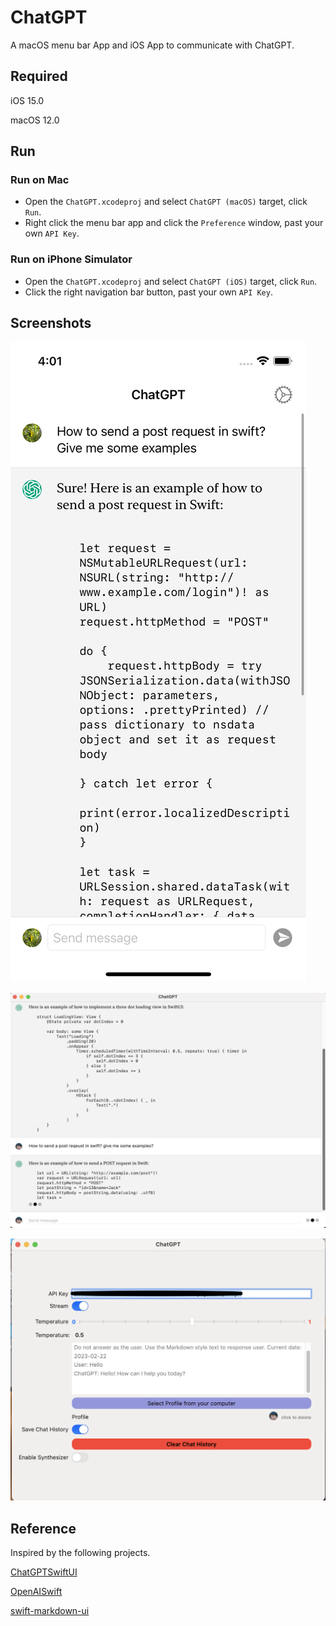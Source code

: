 # ChatGPT
A macOS menu bar App and iOS App to communicate with ChatGPT.



## Required

iOS 15.0

macOS 12.0



## Run

### Run on Mac

- Open the `ChatGPT.xcodeproj` and select `ChatGPT (macOS)` target, click `Run`. 
- Right click the menu bar app and click the `Preference` window, past your own `API Key`.



### Run on iPhone Simulator

- Open the `ChatGPT.xcodeproj` and select `ChatGPT (iOS)` target, click `Run`.
- Click the right navigation bar button, past your own `API Key`.



## Screenshots

![iPhone](./docs/iPhone.png)



![Mac](./docs/mac.png)



![mac-setting](./docs/mac-setting.png)





## Reference

Inspired by the following projects.

[ChatGPTSwiftUI](https://github.com/alfianlosari/ChatGPTSwiftUI)

[OpenAISwift](https://github.com/adamrushy/OpenAISwift)

[swift-markdown-ui](https://github.com/gonzalezreal/swift-markdown-ui)
